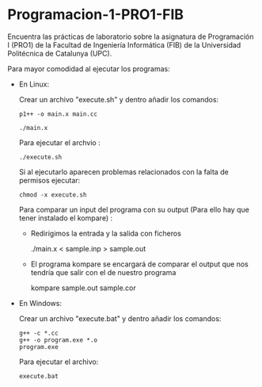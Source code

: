 # Programacion-1-PRO1-FIB
Encuentra las prácticas de laboratorio sobre la asignatura de Programación I (PRO1) de la Facultad de Ingeniería Informática (FIB) de la Universidad Politécnica de Catalunya (UPC).

Para mayor comodidad al ejecutar los programas:
  
  - En Linux:
      
      Crear un archivo "execute.sh" y dentro añadir los comandos:
      
        p1++ -o main.x main.cc
      
        ./main.x
      
      Para ejecutar el archvio :
      
        ./execute.sh
      
      Si al ejecutarlo aparecen problemas relacionados con la falta de permisos ejecutar:
        
        chmod -x execute.sh
      
      Para comparar un input del programa con su output (Para ello hay que tener instalado el kompare) :
      
        
       - Redirigimos la entrada y la salida con ficheros
          
          ./main.x < sample.inp > sample.out
        
       - El programa kompare se encargará de comparar el output que nos tendría que salir con el de nuestro programa
          
          kompare sample.out sample.cor
        
  - En Windows:
  
      Crear un archivo "execute.bat" y dentro añadir los comandos:
      
        g++ -c *.cc
        g++ -o program.exe *.o
        program.exe
     
     Para ejecutar el archivo:
     
        execute.bat
